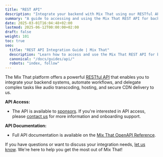 ```yaml
---
title: "REST API"
description: "Integrate your backend with Mix That using our RESTful API. Learn about sponsor access, features, and documentation."
summary: "A guide to accessing and using the Mix That REST API for backend integration, automation, and more."
date: 2025-03-01T16:04:48+02:00
lastmod: 2025-06-12T00:00:00+02:00
draft: false
weight: 101
toc: true
seo:
  title: "REST API Integration Guide | Mix That"
  description: "Learn how to access and use the Mix That REST API for backend integration, automation, and advanced workflows."
  canonical: "/docs/guides/api/"
  robots: "index, follow"
---
```


The Mix That platform offers a powerful [RESTful API](https://aws.amazon.com/what-is/restful-api/) that enables you to integrate your backend systems, automate workflows, and delegate complex tasks like audio transcoding, hosting, and secure CDN delivery to us.

**API Access:**

- The API is available to [sponsors](/docs/general/sponsor-this-project/). If you're interested in API access, please [contact us](/contact) for more information and onboarding support.

**API Documentation:**

- Full API documentation is available on the [Mix That OpenAPI Reference](/openapi).

If you have questions or want to discuss your integration needs, [let us know](/contact). We're here to help you get the most out of Mix That!
